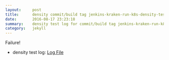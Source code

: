 ```yaml
---
layout:     post
title:      density commit/build tag jenkins-kraken-run-k8s-density-tests-122-3
date:       2016-08-17 23:23:18
summary:    density test log for commit/build tag jenkins-kraken-run-k8s-density-tests-122-3.
category:   jekyll
---
```


Failure!

- density test log: [Log File](http://s3-us-west-2.amazonaws.com/kraken-e2e-logs/density/jenkins-kraken-run-k8s-density-tests-122-3/build-log.txt)
